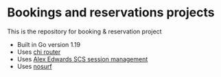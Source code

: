 # Bookings and reservations projects

This is the repository for booking & reservation project

- Built in Go version 1.19
- Uses [chi router](https://github.com/go-chi/chi/v5)
- Uses [Alex Edwards SCS session management](https://github.com/alexedwards/scs/v2)
- Uses [nosurf](https://github.com/justinas/nosurf)

